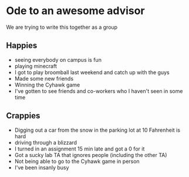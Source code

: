 # Ode to an awesome advisor
We are trying to write this together as a group


## Happies

- seeing everybody on campus is fun
- playing minecraft
-  I got to play broomball last weekend and catch up with the guys
-  Made some new friends
- Winning the Cyhawk game
- I've gotten to see friends and co-workers who I haven't seen in some time


## Crappies

- Digging out a car from the snow in the parking lot at 10 Fahrenheit is hard
- driving through a blizzard
- I turned in an assignment 15 min late and got a 0 for it
- Got a sucky lab TA that ignores people (including the other TA)
- Not being able to go to the Cyhawk game in person
- I've been insanly busy
